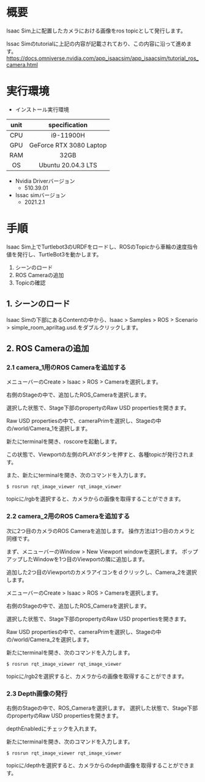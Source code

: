 # 概要
Isaac Sim上に配置したカメラにおける画像をros topicとして発行します。

Issac Simのtutorialに上記の内容が記載されており、この内容に沿って進めます。
https://docs.omniverse.nvidia.com/app_isaacsim/app_isaacsim/tutorial_ros_camera.html

# 実行環境

- インストール実行環境

| unit       |       specification | 
|:-----------------:|:------------------:|
| CPU         | i9-11900H |  
| GPU         | GeForce RTX 3080 Laptop|  
| RAM         | 32GB | 
| OS         | Ubuntu 20.04.3 LTS  |

- Nvidia Driverバージョン
   - 510.39.01
- Issac simバージョン
   - 2021.2.1


# 手順
Isaac Sim上でTurtlebot3のURDFをロードし、ROSのTopicから車輪の速度指令値を発行し、TurtleBot3を動かします。

1. シーンのロード
2. ROS Cameraの追加
3. Topicの確認

## 1. シーンのロード
Isaac Simの下部にあるContentの中から、Isaac > Samples > ROS > Scenario > simple_room_apriltag.usd.をダブルクリックします。

## 2. ROS Cameraの追加
### 2.1 camera_1用のROS Cameraを追加する
メニューバーのCreate > Isaac > ROS > Cameraを選択します。

右側のStageの中で、追加したROS_Cameraを選択します。

選択した状態で、Stage下部のpropertyのRaw USD propertiesを開きます。


Raw USD propertiesの中で、cameraPrimを選択し、Stageの中の/world/Camera_1を選択します。


新たにterminalを開き、roscoreを起動します。

この状態で、Viewportの左側のPLAYボタンを押すと、各種topicが発行されます。

また、新たにterminalを開き、次のコマンドを入力します。

~~~ bash:shell
$ rosrun rqt_image_viewer rqt_image_viewer
~~~

topicに/rgbを選択すると、カメラからの画像を取得することができます。

### 2.2 camera_2用のROS Cameraを追加する
次に2つ目のカメラのROS Cameraを追加します。
操作方法は1つ目のカメラと同様です。

まず、メニューバーのWindow > New Viewport windowを選択します。
ポップアップしたWindowを1つ目のViewportの隣に追加します。

追加した2つ目のViewportのカメラアイコンをｄクリックし、Camera_2を選択します。

メニューバーのCreate > Isaac > ROS > Cameraを選択します。

右側のStageの中で、追加したROS_Cameraを選択します。

選択した状態で、Stage下部のpropertyのRaw USD propertiesを開きます。


Raw USD propertiesの中で、cameraPrimを選択し、Stageの中の/world/Camera_2を選択します。

新たにterminalを開き、次のコマンドを入力します。

~~~ bash:shell
$ rosrun rqt_image_viewer rqt_image_viewer
~~~

topicに/rgb2を選択すると、カメラからの画像を取得することができます。

### 2.3 Depth画像の発行
右側のStageの中で、ROS_Cameraを選択します。
選択した状態で、Stage下部のpropertyのRaw USD propertiesを開きます。

depthEnabledにチェックを入れます。

新たにterminalを開き、次のコマンドを入力します。

~~~ bash:shell
$ rosrun rqt_image_viewer rqt_image_viewer
~~~

topicに/depthを選択すると、カメラからのdepth画像を取得することができます。


